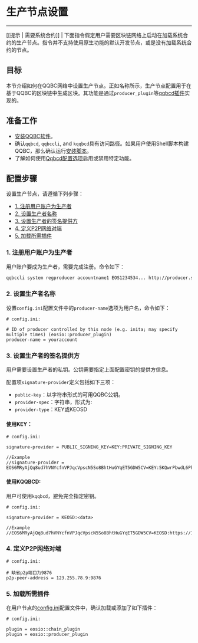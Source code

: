 # 生产节点设置
---

[[提示 | 需要系统合约]]
| 下面指令假定用户需要区块链网络上启动在加载系统合约的生产节点。指令并不支持使用原生功能的默认开发节点，或是没有加载系统合约的节点。

## 目标

本节介绍如何在QQBC网络中设置生产节点。正如名称所示，生产节点配置用于在基于QQBC的区块链中生成区块。其功能是通过`producer_plugin`等[qqbcd插件](../../03_plugins/index.md)实现的。


## 准备工作

* [安装QQBC软件](../../../00_install/index.md)。
* 确认`qqbcd`, `qqbccli`, and `kqqbcd`具有访问路径。如果用户使用Shell脚本构建QQBC，那么确认运行[安装脚本](../../../00_install/01_build-from-source/01_shell-scripts/03_install-qqbc-binaries.md)。
* 了解如何使用[Qqbcd配置选项](../../02_usage/00_qqbcd-options.md)启用或禁用特定功能。

## 配置步骤

设置生产节点，请遵循下列步骤：

  - [1. 注册用户账户为生产者](#1-register-your-account-as-a-producer)
  - [2. 设置生产者名称](#2-set-producer-name)
  - [3. 设置生产者的签名提供方](#3-set-the-producers-signature-provider)
  - [4. 定义P2P网络对端](#4-define-a-peers-list)
  - [5. 加载所需插件](#5-load-the-required-plugins)

<span id="1-register-your-account-as-a-producer"></span>
### 1. 注册用户账户为生产者

用户账户要成为生产者，需要完成注册。命令如下：


```sh
qqbccli system regproducer accountname1 EOS1234534... http://producer.site Antarctica
```

<span id="2-set-producer-name"></span>
### 2. 设置生产者名称

设置`config.ini`配置文件中的`producer-name`选项为用户名，命令如下：

```console
# config.ini:

# ID of producer controlled by this node (e.g. inita; may specify multiple times) (eosio::producer_plugin)
producer-name = youraccount
```

<span id="3-set-the-producers-signature-provider"></span>
### 3. 设置生产者的签名提供方

用户需要设置生产者的私钥。公钥需要指定上面配置密钥的提供方信息。

配置项`signature-provider`定义包括如下三项：
* `public-key`：以字符串形式的可用QQBC公钥。
* `provider-spec`：字符串，形式为<provider-type>:<data>
* `provider-type`：KEY或KEOSD


#### 使用KEY：

```console
# config.ini:

signature-provider = PUBLIC_SIGNING_KEY=KEY:PRIVATE_SIGNING_KEY

//Example
//signature-provider = EOS6MRyAjQq8ud7hVNYcfnVPJqcVpscN5So8BhtHuGYqET5GDW5CV=KEY:5KQwrPbwdL6PhXujxW37FSSQZ1JiwsST4cqQzDeyXtP79zkvFD3
```

#### 使用KQQBCD:

用户可使用`kqqbcd`，避免完全指定密钥。

```console
# config.ini:

signature-provider = KEOSD:<data>   

//Example
//EOS6MRyAjQq8ud7hVNYcfnVPJqcVpscN5So8BhtHuGYqET5GDW5CV=KEOSD:https://127.0.0.1:88888
```

<span id="4-define-a-peers-list"></span>
### 4. 定义P2P网络对端

```console
# config.ini:

# 缺省p2p端口为9876
p2p-peer-address = 123.255.78.9:9876
```

<span id="5-load-the-required-plugins"></span>
### 5. 加载所需插件

在用户节点的[config.ini](../index.md)配置文件中，确认加载或添加了如下插件：

```console
# config.ini:

plugin = eosio::chain_plugin
plugin = eosio::producer_plugin
```
